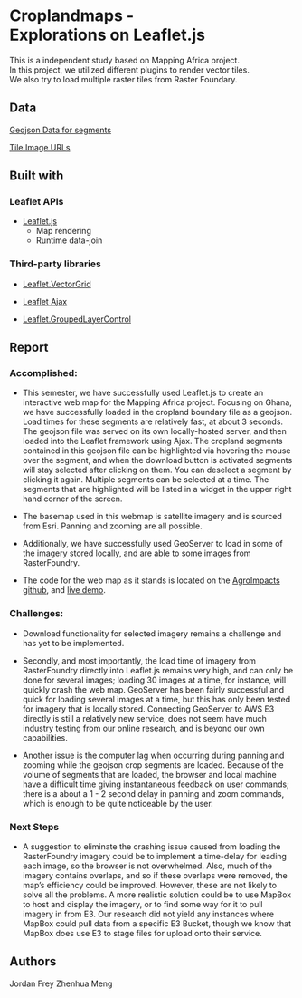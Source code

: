 # Croplandmaps - Explorations on Leaflet.js
This is a independent study based on Mapping Africa project.
In this project, we utilized different plugins to render vector tiles.
We also try to load multiple raster tiles from Raster Foundary.
## Data
[Geojson Data for segments](https://github.com/agroimpacts/croplandmaps/blob/master/geojson_aoi/aoi5_boundarymerge_reid.geojson)

[Tile Image URLs](https://github.com/agroimpacts/croplandmaps/blob/master/tms_sub.csv)

## Built with
### Leaflet APIs
- [Leaflet.js](https://leafletjs.com/)
  - Map rendering
  - Runtime data-join
### Third-party libraries
- [Leaflet.VectorGrid](https://github.com/Leaflet/Leaflet.VectorGrid)

- [Leaflet Ajax](https://github.com/calvinmetcalf/leaflet-ajax)

- [Leaflet.GroupedLayerControl](https://github.com/ismyrnow/leaflet-groupedlayercontrol)

## Report
### Accomplished:
  - This semester, we have successfully used Leaflet.js to create an interactive web map for the Mapping Africa project. Focusing on Ghana, we have successfully loaded in the cropland boundary file as a geojson. Load times for these segments are relatively fast, at about 3 seconds. The geojson file was served on its own locally-hosted server, and then loaded into the Leaflet framework using Ajax. The cropland segments contained in this geojson file can be highlighted via hovering the mouse over the segment, and when the download button is activated segments will stay selected after clicking on them. You can deselect a segment by clicking it again. Multiple segments can be selected at a time. The segments that are highlighted will be listed in a widget in the upper right hand corner of the screen.

 - The basemap used in this webmap is satellite imagery and is sourced from Esri. Panning and zooming are all possible.

 - Additionally, we have successfully used GeoServer to load in some of the imagery stored locally, and are able to some images from RasterFoundry.
 - The code for the web map as it stands is located on the [AgroImpacts github](https://github.com/agroimpacts/croplandmaps), and [live demo](https://agroimpacts.github.io/croplandmaps/).


 
 ### Challenges:
 - Download functionality for selected imagery remains a challenge and has yet to be implemented. 

 - Secondly, and most importantly, the load time of imagery from RasterFoundry directly into Leaflet.js remains very high, and can only be done for several images; loading 30 images at a time, for instance, will quickly crash the web map. GeoServer has been fairly successful and quick for loading several images at a time, but this has only been tested for imagery that is locally stored. Connecting GeoServer to AWS E3 directly is still a relatively new service, does not seem have much industry testing from our online research, and is beyond our own capabilities.

 - Another issue is the computer lag when occurring during panning and zooming while the geojson crop segments are loaded. Because of the volume of segments that are loaded, the browser and local machine have a difficult time giving instantaneous feedback on user commands; there is a about a 1 - 2 second delay in panning and zoom commands, which is enough to be quite noticeable by the user.

 ### Next Steps
  - A suggestion to eliminate the crashing issue caused from loading the RasterFoundry imagery could be to implement a time-delay for leading each image, so the browser is not overwhelmed. Also, much of the imagery contains overlaps, and so if these overlaps were removed, the map’s efficiency could be improved. However, these are not likely to solve all the problems. A more realistic solution could be to use MapBox to host and display the imagery, or to find some way for it to pull imagery in from E3. Our research did not yield any instances where MapBox could pull data from a specific E3 Bucket, though we know that MapBox does use E3 to stage files for upload onto their service.
 
 
## Authors
Jordan Frey
Zhenhua Meng
 
